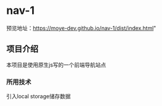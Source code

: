 # nav-1
预览地址：https://moye-dev.github.io/nav-1/dist/index.html"
<h2>项目介绍</h2>
<p>本项目是使用原生js写的一个前端导航站点</p>
<h3>所用技术</h3>
<p>引入local storage储存数据</p>

